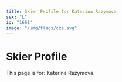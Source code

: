 ```yaml
---
title: Skier Profile for Katerina Razymova
sex: "L"
id: "1661"
image: "/img/flags/cze.svg" 
---
```


# Skier Profile

This page is for: Katerina Razymova.
    